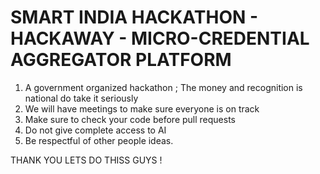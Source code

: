 # SMART INDIA HACKATHON - HACKAWAY - MICRO-CREDENTIAL AGGREGATOR PLATFORM

1. A government organized hackathon ; The money and recognition is national do take it seriously
2. We will have meetings to make sure everyone is on track
3. Make sure to check your code before pull requests
4. Do not give complete access to AI
5. Be respectful of other people ideas.

THANK YOU LETS DO THISS GUYS !
